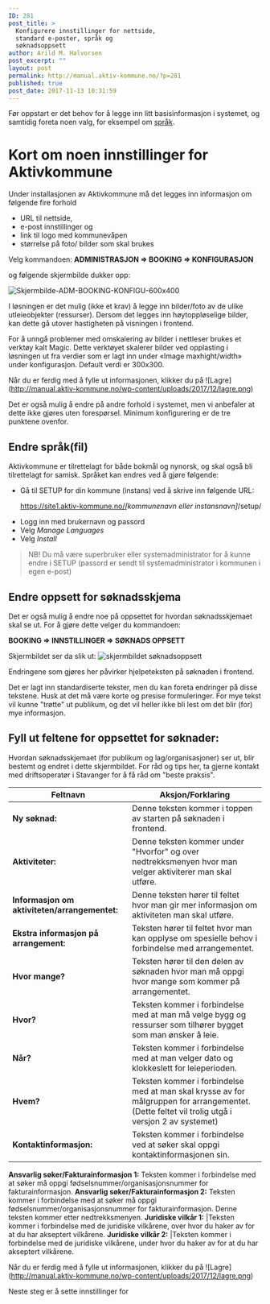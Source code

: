 ```yaml
---
ID: 281
post_title: >
  Konfigurere innstillinger for nettside,
  standard e-poster, språk og
  søknadsoppsett
author: Arild M. Halvorsen
post_excerpt: ""
layout: post
permalink: http://manual.aktiv-kommune.no/?p=281
published: true
post_date: 2017-11-13 10:31:59
---
```

Før oppstart er det behov for å legge inn litt basisinformasjon i systemet, og samtidig foreta noen valg, for eksempel om [språk](https://manual.aktiv-kommune.no/?p=340).

# Kort om noen innstillinger for Aktivkommune

Under installasjonen av Aktivkommune må det legges inn informasjon om følgende fire forhold
* URL til nettside, 
* e-post innstillinger og 
* link til logo med kommunevåpen 
* størrelse på foto/ bilder som skal brukes

Velg kommandoen: 
<strong>ADMINISTRASJON =&gt; BOOKING =&gt; KONFIGURASJON</strong>

og følgende skjermbilde dukker opp:

![Skjermbilde-ADM-BOOKING-KONFIGU-600x400](http://manual.aktiv-kommune.no/wp-content/uploads/2018/05/Skjermbilde-ADM-BOOKING-KONFIGU.png)

I løsningen er det mulig (ikke et krav) å legge inn bilder/foto av de ulike utleieobjekter (ressurser). Dersom det legges inn høytoppløselige bilder, kan dette gå utover hastigheten på visningen i frontend. 

For å unngå problemer med omskalering av bilder i nettleser brukes et verktøy kalt Magic. Dette verktøyet skalerer bilder ved opplasting i løsningen ut fra verdier som er lagt inn under «Image maxhight/width» under konfigurasjon. Default verdi er 300x300.

Når du er ferdig med å fylle ut informasjonen, klikker du på
![Lagre] (http://manual.aktiv-kommune.no/wp-content/uploads/2017/12/lagre.png)

Det er også mulig å endre på andre forhold i systemet, men vi anbefaler at dette ikke gjøres uten forespørsel. Minimum konfigurering er de tre punktene ovenfor.


## Endre språk(fil)

Aktivkommune er tilrettelagt for både bokmål og nynorsk, og skal også bli tilrettelagt for samisk. Språket kan endres ved å gjøre følgende:
<div class="entry-content">
<div class="pf-content">
<ul>
 	<li>Gå til SETUP for din kommune (instans) ved å skrive inn følgende URL: 

https://site1.aktiv-kommune.no/<em>[kommunenavn eller instansnavn]</em>/setup/</li>
 	<li>Logg inn med brukernavn og passord </li>
 	<li>Velg <em>Manage Languages</em></li>
 	<li>Velg <em>Install</em></li>


</ul>

>NB! Du må være superbruker eller systemadministrator for å kunne endre i SETUP (passord er sendt til systemadministrator i kommunen i egen e-post) </li>

</div>
</div>

## Endre oppsett for søknadsskjema

Det er også mulig å endre noe på oppsettet for hvordan søknadsskjemaet skal se ut. For å gjøre dette velger du kommandoen:

<strong>BOOKING =&gt; INNSTILLINGER =&gt; SØKNADS OPPSETT</strong>

Skjermbildet ser da slik ut:
![skjermbildet søknadsoppsett](http://manual.aktiv-kommune.no/wp-content/uploads/2018/02/soknadsoppsett.png)

Endringene som gjøres her påvirker hjelpeteksten på søknaden i frontend.

Det er lagt inn standardiserte tekster, men du kan foreta endringer på disse tekstene. Husk at det må være korte og presise formuleringer. For mye tekst vil kunne "trøtte" ut publikum, og det vil heller ikke bli lest om det blir (for) mye informasjon.

## Fyll ut feltene for oppsettet for søknader:

Hvordan søknadsskjemaet (for publikum og lag/organisasjoner) ser ut, blir bestemt og endret i dette skjermbildet. For råd og tips her, ta gjerne kontakt med driftsoperatør i Stavanger for å få råd om "beste praksis".

Feltnavn | Aksjon/Forklaring
-----------------------|-------------------------------------------------------
**Ny søknad:**|Denne teksten kommer i toppen av starten på søknaden i frontend.
**Aktiviteter:** |Denne teksten kommer under "Hvorfor" og over nedtrekksmenyen hvor man velger aktiviterer man skal utføre.
**Informasjon om aktiviteten/arrangementet:** |Denne teksten hører til feltet hvor man gir mer informasjon om aktiviteten man skal utføre.
**Ekstra informasjon på arrangement:** |Teksten hører til feltet hvor man kan opplyse om spesielle behov i forbindelse med arrangementet.
**Hvor mange?** |Teksten hører til den delen av søknaden hvor man må oppgi hvor mange som kommer på arrangementet.
**Hvor?** |Teksten kommer i forbindelse med at man må velge bygg og ressurser som tilhører bygget som man ønsker å leie.
**Når?** |Teksten kommer i forbindelse med at man velger dato og klokkeslett for leieperioden.
**Hvem?** |Teksten kommer i forbindelse med at man skal krysse av for målgruppen for arrangementet. (Dette feltet vil trolig utgå i versjon 2 av systemet)
**Kontaktinformasjon:** |Teksten kommer i forbindelse ved at søker skal oppgi kontaktinformasjonen sin.
**Ansvarlig søker/Fakturainformasjon 1:** Teksten kommer i forbindelse med at søker må oppgi fødselsnummer/organisasjonsnummer for fakturainformasjon.
**Ansvarlig søker/Fakturainformasjon 2:** Teksten kommer i forbindelse med at søker må oppgi fødselsnummer/organisasjonsnummer for fakturainformasjon. Denne teksten kommer etter nedtrekksmenyen.
**Juridiske vilkår 1:** |Teksten kommer i forbindelse med de juridiske vilkårene, over hvor du haker av for at du har akseptert vilkårene.
**Juridiske vilkår 2:** |Teksten kommer i forbindelse med de juridiske vilkårene, under hvor du haker av for at du har akseptert vilkårene.

Når du er ferdig med å fylle ut informasjonen, klikker du på
![Lagre] (http://manual.aktiv-kommune.no/wp-content/uploads/2017/12/lagre.png)

Neste steg er å sette innstillinger for